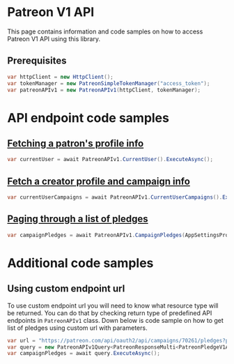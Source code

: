 # Patreon V1 API
This page contains information and code samples on how to access Patreon V1 API using this library.

## Prerequisites
```csharp
var httpClient = new HttpClient();
var tokenManager = new PatreonSimpleTokenManager("access_token");
var patreonAPIv1 = new PatreonAPIv1(httpClient, tokenManager);
```

# API endpoint code samples

## [Fetching a patron's profile info](https://docs.patreon.com/#fetching-a-patron-39-s-profile-info)
```csharp
var currentUser = await PatreonAPIv1.CurrentUser().ExecuteAsync();
```

## [Fetch a creator profile and campaign info](https://docs.patreon.com/#fetch-a-creator-profile-and-campaign-info)
```csharp
var currentUserCampaigns = await PatreonAPIv1.CurrentUserCampaigns().ExecuteAsync();
```

## [Paging through a list of pledges](https://docs.patreon.com/#paging-through-a-list-of-pledges)
```csharp
var campaignPledges = await PatreonAPIv1.CampaignPledges(AppSettingsProvider.CampaignId).ExecuteAsync();
```

# Additional code samples

## Using custom endpoint url
To use custom endpoint url you will need to know what resource type will be returned.
You can do that by checking return type of predefined API endpoints in `PatreonAPIv1` class.
Down below is code sample on how to get list of pledges using custom url with parameters.

```csharp
var url = "https://patreon.com/api/oauth2/api/campaigns/70261/pledges?page%5Bcount%5D=10&sort=created&page%5Bcursor%5D=2017-08-21T20%3A16%3A49.258893%2B00%3A00";
var query = new PatreonAPIv1Query<PatreonResponseMulti<PatreonPledgeV1Attributes, PatreonPledgeV1Relationships>, PatreonPledgeV1Attributes, PatreonPledgeV1Relationships>(url, httpClient, tokenManager);
var campaignPledges = await query.ExecuteAsync();
```
